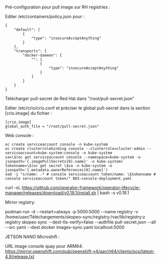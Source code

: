 Pré-configuration pour pull image sur RH registries :

Editer /etc/containers/policy.json pour :
~~~
{
    "default": [
        {
            "type": "insecureAcceptAnything"
        }
    ],
    "transports": {
        "docker-daemon": {
            "": [
                {
                    "type": "insecureAcceptAnything"
                }
            ]
        }
    }
}
~~~

Télécharger pull-secret de Red Hat dans "/root/pull-secret.json" 

Editer /etc/crio/crio.conf et préciser le global pull-secret dans la section [crio.image] du fichier :
~~~
[crio.image]
global_auth_file = "/root/pull-secret.json"
~~~

Web console :
~~~
oc create serviceaccount console -n kube-system
oc create clusterrolebinding console --clusterrole=cluster-admin --serviceaccount=kube-system:console -n kube-system
sa=\$(oc get serviceaccount console --namespace=kube-system -o jsonpath='{.imagePullSecrets[0].name}' -n kube-system)
tokenname=\$(oc get secret \$sa -n kube-system -o jsonpath='{.metadata.ownerReferences[0].name}')
sed -i "s/name: .* # console serviceaccount token/name: \$tokenname # console serviceaccount token/" 003-console-deployment.yaml
~~~

curl -sL https://github.com/operator-framework/operator-lifecycle-manager/releases/download/v0.19.1/install.sh | bash -s v0.19.1

Mirror registry:

podman run -d --restart=always -p 5000:5000 --name registry -v /home/user/Téléchargements/skopeo-sync/registry:/var/lib/registry:z registry
skopeo sync --dest-tls-verify=false --authfile pull-secret.json --all --src yaml --dest docker images-sync.yaml localhost:5000



JETSON NANO Microshift :

URL image console quay pour ARM64:
https://mirror.openshift.com/pub/openshift-v4/aarch64/clients/ocp/latest-4.9/release.txt
